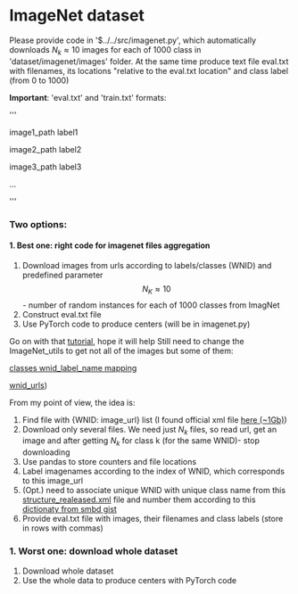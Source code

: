 # ImageNet dataset

Please provide code in '$../../src/imagenet.py', which automatically downloads 
$N_k \approx 10$ images for each of 1000 class in 'dataset/imagenet/images' folder. 
At the same time produce text file eval.txt with filenames, its locations 
"relative to the eval.txt location" and class label (from 0 to 1000)

**Important**: 'eval.txt' and 'train.txt' formats:

'''

image1_path  label1

image2_path  label2

image3_path  label3

...

'''
### Two options:


#### 1. Best one: right code for imagenet files aggregation
1. Download images from urls according to labels/classes (WNID) and predefined parameter $$N_K \approx 10$$ - number of random instances for each of 1000 classes from ImagNet
2. Construct eval.txt file 
3. Use PyTorch code to produce centers (will be in imagenet.py)


Go on with that [tutorial](http://fungai.org/2017/12/12/download-imagenet-images-by-wnid/), hope it will help
Still need to change the ImageNet_utils to get not all of the images but some of them:

[classes wnid_label_name mapping](https://gist.githubusercontent.com/aaronpolhamus/964a4411c0906315deb9f4a3723aac57/raw/aa66dd9dbf6b56649fa3fab83659b2acbf3cbfd1/map_clsloc.txt)

[wnid_urls](http://image-net.org/imagenet_data/urls/imagenet_fall11_urls.tgz))

From my point of view, the idea is:
1. Find file with {WNID: image_url} list (I found official xml file [here (~1Gb)](http://image-net.org/imagenet_data/urls/imagenet_fall11_urls.tgz))
2. Download only several files. We need just $N_k$ files, so read url, get an image and after getting $N_k$ for class k (for the same WNID)- stop downloading 
3. Use pandas to store counters and file locations
4. Label imagenames according to the index of WNID, which corresponds to this image_url
5. (Opt.) need to associate unique WNID with unique class name from this [structure_realeased.xml](http://www.image-net.org/api/xml/structure_released.xml) file and number them according to this [dictionaty from smbd gist](https://gist.github.com/yrevar/942d3a0ac09ec9e5eb3a)
6. Provide eval.txt file with images, their filenames and class labels (store in rows with commas)

### 1. Worst one: download whole dataset
1. Download whole dataset
2. Use the whole data to produce centers with PyTorch code



